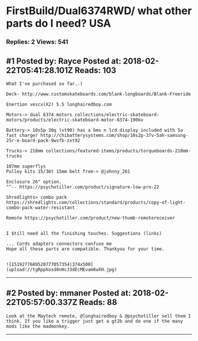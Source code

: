 # FirstBuild/Dual6374RWD/ what other parts do I need? USA

### Replies: 2 Views: 541

## \#1 Posted by: Rayce Posted at: 2018-02-22T05:41:28.101Z Reads: 103

```
What I've purchased so far..)

Deck- http://www.customskateboards.com/blank-longboards/Blank-Freeride

Enertion vescx(X2) 5.5 longhairedboy.com

Motors-> dual 6374 motors collections/electric-skateboard-motors/products/electric-skateboard-motor-6374-190kv

Battery-> 10s5p 30q (xt90) has a bms n lcd display included with 5a fast charger http://chibatterysystems.com/shop/10s2p-37v-5ah-samsung-25r-e-board-pack-9wsfb-zxt92

Trucks-> 218mm collections/featured-items/products/torqueboards-218mm-trucks 

107mm superflys
Pulley kits 15/36t 15mm belt from-> @johnny_261

Enclosure 26" option.
^^-- https://psychotiller.com/product/signature-low-pro-22

Shredlights> combo pack https://shredlights.com/collections/standard/products/copy-of-light-combo-pack-water-resistant

Remote https://psychotiller.com/product/new-thumb-remotereceiver 


I $till need all the finishing touches. Suggestions (links)

... Cords adapters connectors confuse me
Hope all these parts are compatible. Thankyou for your time. 


![1519277689520777057354|374x500](upload://tgRppkosd8nHcJ3dEcMEvam6wXH.jpg)
```

---
## \#2 Posted by: mmaner Posted at: 2018-02-22T05:57:00.337Z Reads: 88

```
Look at the Maytech remote, @longhairedboy & @psychotiller sell them I think. If you like a trigger just get a gt2b and do one if the many mods like the madmonkey.
```

---

